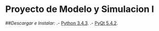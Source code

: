 # Proyecto de Modelo y Simulacion I

##*Descargar e Instalar:*
.- [Python 3.4.3](https://www.python.org/downloads/).
.- [PyQt 5.4.2](https://sourceforge.net/projects/pyqt/files/PyQt5/PyQt-5.4.2/).
